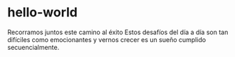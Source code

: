 # hello-world
Recorramos juntos este camino al éxito
Estos desafíos del día a día son tan difíciles como emocionantes y vernos crecer es un sueño cumplido secuencialmente.
